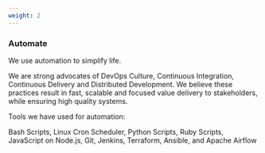 ```yaml
---
weight: 2
---
```


### Automate

We use automation to simplify life.

We are strong advocates of DevOps Culture, Continuous Integration, Continuous Delivery and Distributed Development. We believe these practices result in fast, scalable and focused value delivery to stakeholders, while ensuring high quality systems.

Tools we have used for automation:

Bash Scripts, Linux Cron Scheduler, Python Scripts, Ruby Scripts, JavaScript on Node.js, Git, Jenkins, Terraform, Ansible, and Apache Airflow